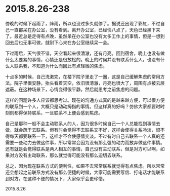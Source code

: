 2015.8.26-238
=============
傍晚的时候下起雨了，阵雨，所以也没过多久就停了。据说还出现了彩虹，不过自己一直都呆在办公室，没有看到。离开办公室，已经快八点了，天色已经黑下来了。最近总是走得有点晚，虽然呆在办公室也没有太多工作上的事情，但是一想到回去后也无事可做，就耐下心来在办公室继续呆一会。

下过雨后，天气很不错，天空看起来很清澈，还有月亮。回到宿舍，晚上也没有做什么太要紧的事情，心情还是很放松的。晚上的时候并没有联系什么人，也没有什么人联系我，不知道为什么而因此有点轻微的焦虑。

十点多的时候，自己洗漱完，在楼下院子里走了一圈，这是自己缓解焦虑的常用方法。院子里很安静，抬头看着天空，依旧很清澈，月亮也很大了，周围有点被云层遮蔽。在这种场景下，心情变得很平静。然后就思考之前焦虑的问题。

这样的问题许多人应该都思考过。现在的沟通方式真的是越来越方便，可以很方便的联系到一个人，大概只是动动拇指的事情。但这样真的好吗？仿佛大家都要时时刻刻都得保持联系，一旦联系不上便会感到焦虑。

自己是那种一般不会主动联系人的人，因为很多时候自己一个人总能找到事情去做，就会疏于去联系。但有时会觉得不去联系又不好，这样会使得关系冷淡，恨不得每天都要联系一下，这样才不会使感情变淡。不过有时自己去联系一个人真的还需要一些动力去做这件事，所以常常会因为没有那么强的动力而放弃做这件事情。还有就是会觉得联系是两人相互的事情，自己没有主动联系，但是对方可以啊，如果对方没有主动联系，那么就觉得可能没有那么迫切去联系。

总之，因为现在联系方式的便利性，如果不去常常联系就觉得有点焦虑。所以常常还会想起之前联系方式没有那么便捷的时候，大家可能需要写信、打电话才能联系到对方。在这种不便的情况下，大家似乎会更珍惜。

2015.8.26